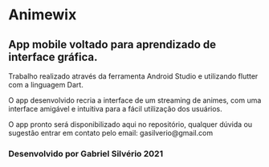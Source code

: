 # <h1>Animewix</h1>
<h2>App mobile voltado para aprendizado de interface gráfica.</h2>

<p>Trabalho realizado através da ferramenta Android Studio e utilizando flutter com a linguagem Dart.
<p>O app desenvolvido recria a interface de um streaming de animes, com uma interface amigável e intuitiva para a fácil utilização dos usuários.
<p>O app pronto será disponibilizado aqui no repositório, qualquer dúvida ou sugestão entrar em contato pelo email: gasilverio@gmail.com

<h3> Desenvolvido por Gabriel Silvério 2021</h2>
